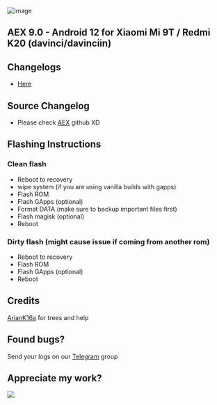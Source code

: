 ![image](https://user-images.githubusercontent.com/30686963/129477746-a2cd3481-3e00-4fa9-8603-d53234c29926.png)

## AEX 9.0 - Android 12 for Xiaomi Mi 9T / Redmi K20 (davinci/davinciin)
## Changelogs
- [Here](https://github.com/markkeybuilds/changelogs/blob/main/aex/changelogs.json)

## Source Changelog
- Please check [AEX](https://github.com/AospExtended) github XD

## Flashing Instructions
### Clean flash
- Reboot to recovery
- wipe system (if you are using vanilla builds with gapps)
- Flash ROM
- Flash GApps (optional)
- Format DATA (make sure to backup important files first)
- Flash magisk (optional)
- Reboot

### Dirty flash (might cause issue if coming from another rom)
- Reboot to recovery
- Flash ROM
- Flash GApps (optional)
- Reboot

## Credits 
[ArianK16a](http://https://github.com/ArianK16a) for trees and help

## Found bugs?
Send your logs on our [Telegram](https://t.me/joinchat/LGRjUZ3UyrxlMWM1) group

## Appreciate my work?
[![](https://www.paypalobjects.com/en_US/i/btn/btn_donateCC_LG.gif)](https://www.paypal.com/cgi-bin/webscr?cmd=_s-xclick&hosted_button_id=3U96JUKTPDQE4)
